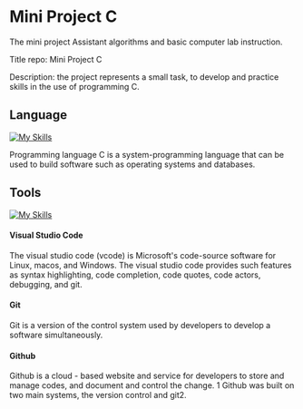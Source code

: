 # Mini Project C
The mini project Assistant algorithms and basic computer lab instruction.
 
Title repo: Mini Project C
 
Description: the project represents a small task, to develop and practice skills in the use of programming C.

## Language
[![My Skills](https://skillicons.dev/icons?i=c)](https://skillicons.dev)

Programming language C is a system-programming language that can be used to build software such as operating systems and databases.

## Tools
[![My Skills](https://skillicons.dev/icons?i=vscode,git,github)](https://skillicons.dev)

#### Visual Studio Code
The visual studio code (vcode) is Microsoft's code-source software for Linux, macos, and Windows. The visual studio code provides such features as syntax highlighting, code completion, code quotes, code actors, debugging, and git.

#### Git
Git is a version of the control system used by developers to develop a software simultaneously.

#### Github
Github is a cloud - based website and service for developers to store and manage codes, and document and control the change. 1 Github was built on two main systems, the version control and git2.
